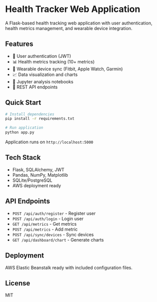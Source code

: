 # Health Tracker Web Application

A Flask-based health tracking web application with user authentication, health metrics management, and wearable device integration.

## Features
- 🔐 User authentication (JWT)
- 📊 Health metrics tracking (10+ metrics)
- 📱 Wearable device sync (Fitbit, Apple Watch, Garmin)
- 📈 Data visualization and charts
- 📓 Jupyter analysis notebooks
- 🔗 REST API endpoints

## Quick Start

```bash
# Install dependencies
pip install -r requirements.txt

# Run application
python app.py
```

Application runs on `http://localhost:5000`

## Tech Stack
- Flask, SQLAlchemy, JWT
- Pandas, NumPy, Matplotlib
- SQLite/PostgreSQL
- AWS deployment ready

## API Endpoints
- `POST /api/auth/register` - Register user
- `POST /api/auth/login` - Login user  
- `GET /api/metrics` - Get metrics
- `POST /api/metrics` - Add metric
- `POST /api/sync/devices` - Sync devices
- `GET /api/dashboard/chart` - Generate charts

## Deployment
AWS Elastic Beanstalk ready with included configuration files.

## License
MIT

